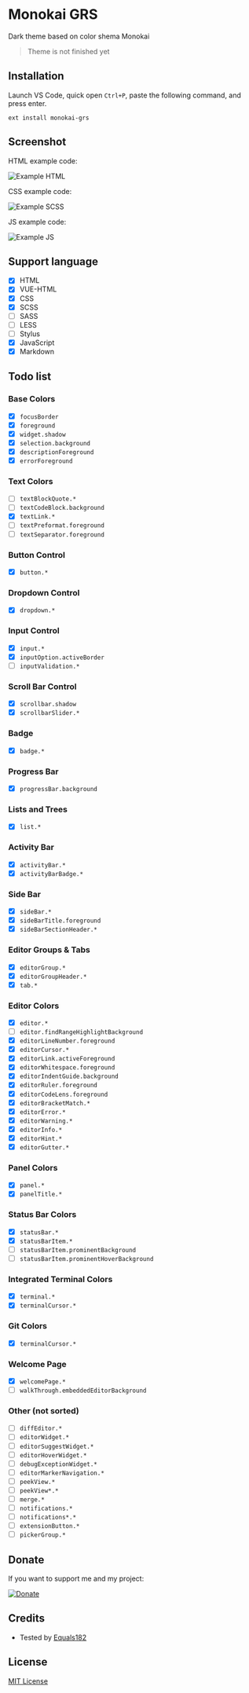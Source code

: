 # Monokai GRS

Dark theme based on color shema Monokai

> Theme is not finished yet

## Installation

Launch VS Code, quick open `Ctrl+P`, paste the following command, and press enter.

```
ext install monokai-grs
```

## Screenshot

HTML example code:

![Example HTML](https://github.com/GoliafRS/Monokai-GRS/raw/master/example-html.png)

CSS example code:

![Example SCSS](https://github.com/GoliafRS/Monokai-GRS/raw/master/example-scss.png)

JS example code:

![Example JS](https://github.com/GoliafRS/Monokai-GRS/raw/master/example-js.png)

## Support language

- [x] HTML
- [x] VUE-HTML
- [x] CSS
- [x] SCSS
- [ ] SASS
- [ ] LESS
- [ ] Stylus
- [x] JavaScript
- [x] Markdown

## Todo list

### Base Colors

- [x] `focusBorder`
- [x] `foreground`
- [x] `widget.shadow`
- [x] `selection.background`
- [x] `descriptionForeground`
- [x] `errorForeground`

### Text Colors

- [ ] `textBlockQuote.*`
- [ ] `textCodeBlock.background`
- [x] `textLink.*`
- [ ] `textPreformat.foreground`
- [ ] `textSeparator.foreground`

### Button Control

- [x] `button.*`

### Dropdown Control

- [x] `dropdown.*`

### Input Control

- [x] `input.*`
- [x] `inputOption.activeBorder`
- [ ] `inputValidation.*`

### Scroll Bar Control

- [x] `scrollbar.shadow`
- [x] `scrollbarSlider.*`

### Badge

- [x] `badge.*`

### Progress Bar

- [x] `progressBar.background`

### Lists and Trees

- [x] `list.*`

### Activity Bar

- [x] `activityBar.*`
- [x] `activityBarBadge.*`

### Side Bar

- [x] `sideBar.*`
- [x] `sideBarTitle.foreground`
- [x] `sideBarSectionHeader.*`

### Editor Groups & Tabs

- [x] `editorGroup.*`
- [x] `editorGroupHeader.*`
- [x] `tab.*`

### Editor Colors

- [x] `editor.*`
- [ ] `editor.findRangeHighlightBackground`
- [x] `editorLineNumber.foreground`
- [x] `editorCursor.*`
- [x] `editorLink.activeForeground`
- [x] `editorWhitespace.foreground`
- [x] `editorIndentGuide.background`
- [x] `editorRuler.foreground`
- [x] `editorCodeLens.foreground`
- [x] `editorBracketMatch.*`
- [x] `editorError.*`
- [x] `editorWarning.*`
- [x] `editorInfo.*`
- [x] `editorHint.*`
- [x] `editorGutter.*`

### Panel Colors

- [x] `panel.*`
- [x] `panelTitle.*`

### Status Bar Colors

- [x] `statusBar.*`
- [x] `statusBarItem.*`
- [ ] `statusBarItem.prominentBackground`
- [ ] `statusBarItem.prominentHoverBackground`

### Integrated Terminal Colors

- [x] `terminal.*`
- [x] `terminalCursor.*`

### Git Colors

- [x] `terminalCursor.*`

### Welcome Page

- [x] `welcomePage.*`
- [ ] `walkThrough.embeddedEditorBackground`

### Other (not sorted)

- [ ] `diffEditor.*`
- [ ] `editorWidget.*`
- [ ] `editorSuggestWidget.*`
- [ ] `editorHoverWidget.*`
- [ ] `debugExceptionWidget.*`
- [ ] `editorMarkerNavigation.*`
- [ ] `peekView.*`
- [ ] `peekView*.*`
- [ ] `merge.*`
- [ ] `notifications.*`
- [ ] `notifications*.*`
- [ ] `extensionButton.*`
- [ ] `pickerGroup.*`

## Donate

If you want to support me and my project:

[![Donate](https://img.shields.io/badge/Donate-PayPal-blue.svg)](https://www.paypal.me/GoliafRS)

## Credits

- Tested by [Equals182](https://github.com/Equals182)

## License

[MIT License](https://github.com/GoliafRS/Monokai-GRS/blob/master/LICENSE)
